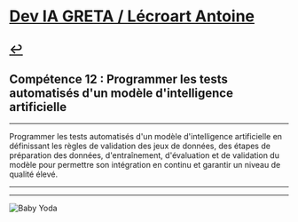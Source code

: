 
# [Dev IA GRETA / Lécroart Antoine](https://github.com/Dev-IA-2024/antoine.lecroart)

[↩️](..)
---

## Compétence 12 : Programmer les tests automatisés d'un modèle d'intelligence artificielle

---

Programmer les tests automatisés d'un modèle d'intelligence artificielle en définissant les règles de validation des jeux de données, des étapes de préparation des données, d'entraînement, d'évaluation et de validation du modèle pour permettre son intégration en continu et garantir un niveau de qualité élevé.

---
---
![Baby Yoda](https://images3.alphacoders.com/110/1108129.jpg)
